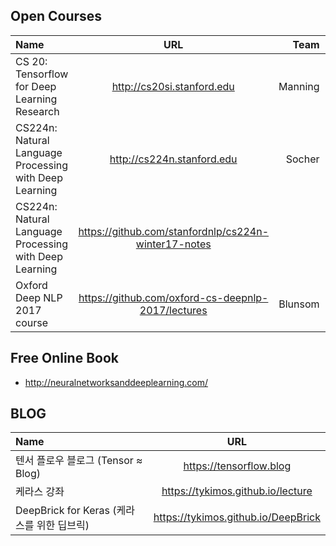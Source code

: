## Open Courses

| Name | URL | Team | Year |
| :-------- | :--------: | --------: | --------: |
| CS 20: Tensorflow for Deep Learning Research | http://cs20si.stanford.edu | Manning | 2018 |
| CS224n: Natural Language Processing with Deep Learning | http://cs224n.stanford.edu | Socher | 2018 |
| CS224n: Natural Language Processing with Deep Learning | https://github.com/stanfordnlp/cs224n-winter17-notes | | 2017 |
| Oxford Deep NLP 2017 course | https://github.com/oxford-cs-deepnlp-2017/lectures | Blunsom | 2017 |



## Free Online Book

* http://neuralnetworksanddeeplearning.com/


## BLOG

| Name | URL |
| :-------- | :--------: |
| 텐서 플로우 블로그 (Tensor ≈ Blog) | https://tensorflow.blog |
| 케라스 강좌 | https://tykimos.github.io/lecture | 
| DeepBrick for Keras (케라스를 위한 딥브릭) | https://tykimos.github.io/DeepBrick | 

